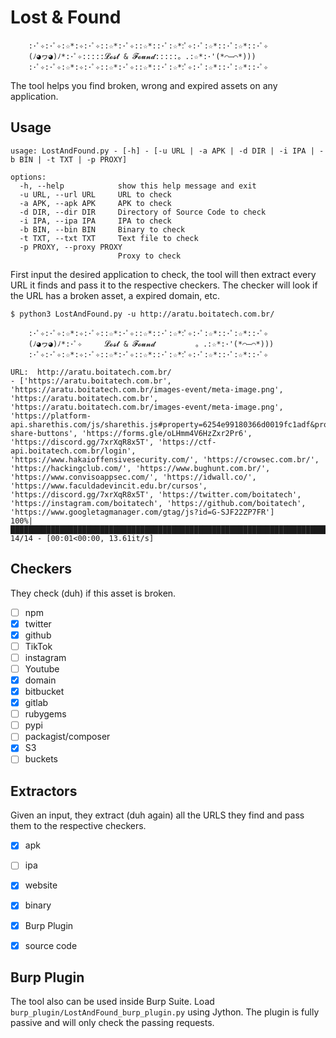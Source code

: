 # Lost & Found
```
    :･ﾟ✧:･ﾟ✧:☆*:✧:･ﾟ✧::☆*:･ﾟ✧::☆*::･ﾟ:☆*:ﾟ✧:･ﾟ:☆*::･ﾟ:☆*::･ﾟ✧
    (ﾉ◕ヮ◕)ﾉ*:･ﾟ✧:::::𝓛𝓸𝓼𝓽 & 𝓕𝓸𝓾𝓷𝓭:::::。.:☆*:･'(*⌒―⌒*)))
    :･ﾟ✧:･ﾟ✧:☆*:✧:･ﾟ✧::☆*:･ﾟ✧::☆*::･ﾟ:☆*:ﾟ✧:･ﾟ:☆*::･ﾟ:☆*::･ﾟ✧
```

The tool helps you find broken, wrong and expired assets on any application. 

## Usage

```
usage: LostAndFound.py - [-h] - [-u URL | -a APK | -d DIR | -i IPA | -b BIN | -t TXT | -p PROXY]

options:
  -h, --help            show this help message and exit
  -u URL, --url URL     URL to check
  -a APK, --apk APK     APK to check
  -d DIR, --dir DIR     Directory of Source Code to check
  -i IPA, --ipa IPA     IPA to check
  -b BIN, --bin BIN     Binary to check
  -t TXT, --txt TXT     Text file to check
  -p PROXY, --proxy PROXY
                        Proxy to check
```

First input the desired application to check, the tool will then extract every URL it finds and pass it to the respective checkers. The checker will look if the URL has a broken asset, a expired domain, etc.

```
$ python3 LostAndFound.py -u http://aratu.boitatech.com.br/

    :･ﾟ✧:･ﾟ✧:☆*:✧:･ﾟ✧::☆*:･ﾟ✧::☆*::･ﾟ:☆*:ﾟ✧:･ﾟ:☆*::･ﾟ:☆*::･ﾟ✧
    (ﾉ◕ヮ◕)ﾉ*:･ﾟ✧     𝓛𝓸𝓼𝓽 & 𝓕𝓸𝓾𝓷𝓭         。.:☆*:･'(*⌒―⌒*)))
    :･ﾟ✧:･ﾟ✧:☆*:✧:･ﾟ✧::☆*:･ﾟ✧::☆*::･ﾟ:☆*:ﾟ✧:･ﾟ:☆*::･ﾟ:☆*::･ﾟ✧
	
URL:  http://aratu.boitatech.com.br/
- ['https://aratu.boitatech.com.br', 'https://aratu.boitatech.com.br/images-event/meta-image.png', 'https://aratu.boitatech.com.br', 'https://aratu.boitatech.com.br/images-event/meta-image.png', 'https://platform-api.sharethis.com/js/sharethis.js#property=6254e99180366d0019fc1adf&product=sticky-share-buttons', 'https://forms.gle/oLHmm4V6HzZxr2Pr6', 'https://discord.gg/7xrXqR8x5T', 'https://ctf-api.boitatech.com.br/login', 'https://www.hakaioffensivesecurity.com/', 'https://crowsec.com.br/', 'https://hackingclub.com/', 'https://www.bughunt.com.br/', 'https://www.convisoappsec.com/', 'https://idwall.co/', 'https://www.faculdadevincit.edu.br/cursos', 'https://discord.gg/7xrXqR8x5T', 'https://twitter.com/boitatech', 'https://instagram.com/boitatech', 'https://github.com/boitatech', 'https://www.googletagmanager.com/gtag/js?id=G-SJF22ZP7FR']
100%|█████████████████████████████████████████████████████████████████████████████████| 14/14 - [00:01<00:00, 13.61it/s]
```

## Checkers

They check (duh) if this asset is broken.

- [ ] npm
- [X] twitter
- [X] github
- [ ] TikTok
- [ ] instagram
- [ ] Youtube
- [X] domain
- [X] bitbucket
- [X] gitlab
- [ ] rubygems
- [ ] pypi
- [ ] packagist/composer
- [X] S3
- [ ] buckets

## Extractors

Given an input, they extract (duh again) all the URLS they find and pass them to the respective checkers.

- [X] apk
- [ ] ipa
- [X] website
- [X] binary
- [X] Burp Plugin
- [X] source code


## Burp Plugin
The tool also can be used inside Burp Suite. Load `burp_plugin/LostAndFound_burp_plugin.py` using Jython. The plugin is fully passive and will only check the passing requests.
